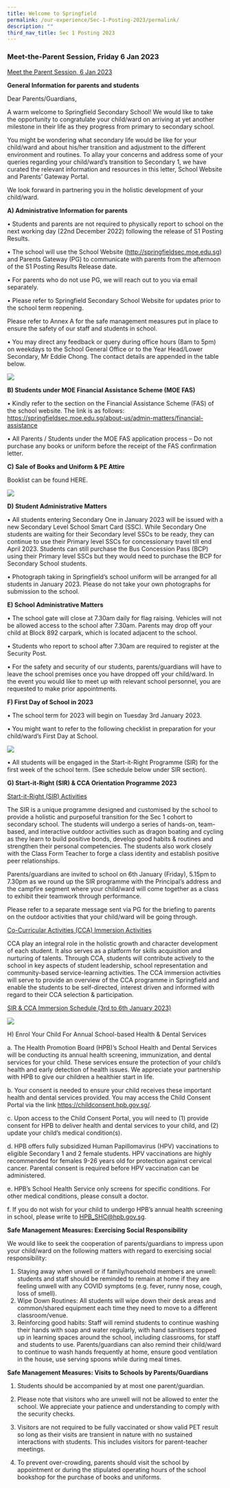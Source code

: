 ```yaml
---
title: Welcome to Springfield
permalink: /our-experience/Sec-1-Posting-2023/permalink/
description: ""
third_nav_title: Sec 1 Posting 2023
---
```

### **Meet-the-Parent Session, Friday 6 Jan 2023**

[Meet the Parent Session, 6 Jan 2023](/files/School%20Website_Presentation%20Slides_S1%20Meet-The-Parents_6%20Jan%202023.pdf)

**General Information for parents and students** 

Dear Parents/Guardians,

A warm welcome to Springfield Secondary School! We would like to take the opportunity to congratulate your child/ward on arriving at yet another milestone in their life as they progress from primary to secondary school.

You might be wondering what secondary life would be like for your child/ward and about his/her transition and adjustment to the different environment and routines. To allay your concerns and address some of your queries regarding your child/ward’s transition to Secondary 1, we have curated the relevant information and resources in this letter, School Website and Parents’ Gateway Portal. 

We look forward in partnering you in the holistic development of your child/ward.

**A) Administrative Information for parents**

•	Students and parents are not required to physically report to school on the next working day (22nd December 2022) following the release of S1 Posting Results. 

•	The school will use the School Website (http://springfieldsec.moe.edu.sg) and Parents Gateway (PG) to communicate with parents from the afternoon of the S1 Posting Results Release date. 

•	For parents who do not use PG, we will reach out to you via email separately. 

•	Please refer to Springfield Secondary School Website for updates prior to the school term reopening. 

Please refer to Annex A for the safe management measures put in place to ensure the safety of our staff and students in school.

•	You may direct any feedback or query during office hours (8am to 5pm) on weekdays to the School General Office or to the Year Head/Lower Secondary, Mr Eddie Chong. The contact details are appended in the table below.

![](/images/MTP1.png)

**B) Students under MOE Financial Assistance Scheme (MOE FAS)**

•	Kindly refer to the section on the Financial Assistance Scheme (FAS) of the school website. The link is as follows:
https://springfieldsec.moe.edu.sg/about-us/admin-matters/financial-assistance

•	All Parents / Students under the MOE FAS application process – Do not purchase any books or uniform before the receipt of the FAS confirmation letter.

**C) Sale of Books and Uniform & PE Attire**

Booklist can be found HERE.

![](/images/MTP2.png)

**D) Student Administrative Matters**

•	All students entering Secondary One in January 2023 will be issued with a new Secondary Level School Smart Card (SSC). While Secondary One students are waiting for their Secondary level SSCs to be ready, they can continue to use their Primary level SSCs for concessionary travel till end April 2023.  Students can still purchase the Bus Concession Pass (BCP) using their Primary level SSCs but they would need to purchase the BCP for Secondary School students.

•	Photograph taking in Springfield’s school uniform will be arranged for all students in January 2023. Please do not take your own photographs for submission to the school. 

**E) School Administrative Matters**

•	The school gate will close at 7.30am daily for flag raising. Vehicles will not be allowed access to the school after 7.30am. Parents may drop off your child at Block 892 carpark, which is located adjacent to the school.

•	Students who report to school after 7.30am are required to register at the Security Post.

•	For the safety and security of our students, parents/guardians will have to leave the school premises once you have dropped off your child/ward. In the event you would like to meet up with relevant school personnel, you are requested to make prior appointments. 


**F) First Day of School in 2023**

•	The school term for 2023 will begin on Tuesday 3rd January 2023.

•	You might want to refer to the following checklist in preparation for your child/ward’s First Day at School.

![](/images/MTP3.png)

•	All students will be engaged in the Start-it-Right Programme (SIR) for the first week of the school term. (See schedule below under SIR section).

**G) Start-it-Right (SIR) & CCA Orientation Programme 2023**

<u>Start-it-Right (SIR) Activities</u>

The SIR is a unique programme designed and customised by the school to provide a holistic and purposeful transition for the Sec 1 cohort to secondary school. The students will undergo a series of hands-on, team-based, and interactive outdoor activities such as dragon boating and cycling as they learn to build positive bonds, develop good habits & routines and strengthen their personal competencies. The students also work closely with the Class Form Teacher to forge a class identity and establish positive peer relationships. 

Parents/guardians are invited to school on 6th January (Friday), 5.15pm to 7.30pm as we round up the SIR programme with the Principal’s address and the campfire segment where your child/ward will come together as a class to exhibit their teamwork through performance.

Please refer to a separate message sent via PG for the briefing to parents on the outdoor activities that your child/ward will be going through.

<u>Co-Curricular Activities (CCA) Immersion Activities </u>

CCA play an integral role in the holistic growth and character development of each student. It also serves as a platform for skills acquisition and nurturing of talents. Through CCA, students will contribute actively to the school in key aspects of student leadership, school representation and community-based service-learning activities. The CCA immersion activities will serve to provide an overview of the CCA programme in Springfield and enable the students to be self-directed, interest driven and informed with regard to their CCA selection & participation. 

<u>SIR & CCA Immersion Schedule (3rd to 6th January 2023)</u>

![](/images/MTP4.png)

H)  Enrol Your Child For Annual School-based Health & Dental Services

a.	The Health Promotion Board (HPB)’s School Health and Dental Services will be conducting its annual health screening, immunization, and dental services for your child. These services ensure the protection of your child’s health and early detection of health issues. We appreciate your partnership with HPB to give our children a healthier start in life. 
 
b.	Your consent is needed to ensure your child receives these important health and dental services provided. You may access the Child Consent Portal via the link https://childconsent.hpb.gov.sg/.

c.	Upon access to the Child Consent Portal, you will need to (1) provide consent for HPB to deliver health and dental services to your child, and (2) update your child’s medical condition(s).

d.	HPB offers fully subsidized Human Papillomavirus (HPV) vaccinations to eligible Secondary 1 and 2 female students. HPV vaccinations are highly recommended for females 9-26 years old for protection against cervical cancer. Parental consent is required before HPV vaccination can be administered. 

e.	HPB’s School Health Service only screens for specific conditions. For other medical conditions, please consult a doctor.

f.	If you do not wish for your child to undergo HPB’s annual health screening in school, please write to HPB_SHC@hpb.gov.sg. 


**Safe Management Measures: Exercising Social Responsibility**

We would like to seek the cooperation of parents/guardians to impress upon your child/ward on the following matters with regard to exercising social responsibility: 

1.	Staying away when unwell or if family/household members are unwell: students and staff should be reminded to remain at home if they are feeling unwell with any COVID symptoms (e.g. fever, runny nose, cough, loss of smell). 
2.	Wipe Down Routines: All students will wipe down their desk areas and common/shared equipment each time they need to move to a different classroom/venue. 
3.	Reinforcing good habits: Staff will remind students to continue washing their hands with soap and water regularly, with hand sanitisers topped up in learning spaces around the school, including classrooms, for staff and students to use. Parents/guardians can also remind their child/ward to continue to wash hands frequently at home, ensure good ventilation in the house, use serving spoons while during meal times.

**Safe Management Measures: Visits to Schools by Parents/Guardians**
1.	Students should be accompanied by at most one parent/guardian. 

2.	Please note that visitors who are unwell will not be allowed to enter the school. We appreciate your patience and understanding to comply with the security checks.

3.	Visitors are not required to be fully vaccinated or show valid PET result so long as their visits are transient in nature with no sustained interactions with students. This includes visitors for parent-teacher meetings.

4.	To prevent over-crowding, parents should visit the school by appointment or during the stipulated operating hours of the school bookshop for the purchase of books and uniforms. 



